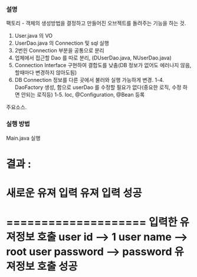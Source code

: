 ### 설명
팩토리 - 객체의 생성방법을 결정하고 만들어진 오브젝트를 돌려주는 기능을 하는 것.

1. User.java 의 VO
2. UserDao.java 의 Connection 및 sql 실행
3. 2번읜 Connection 부분을 공통으로 분리
4. 업체에서 접근할 Dao 를 따로 분리, (DUserDao.java, NUserDao.java)
5. Connection Interface 구현하여 결합도를 낮춤(DB 정보가 없어도 에러나지 않음, 할때마다 변경하지 않아도됨)
6. DB Connection 정보를 다른 곳에서 불러와 실행 가능하게 변경.
1-4. DaoFactory 생성, 함으로 userDao 를 수정할 필요가 없다(중요한 로직, 수정 하면 안되는 로직등)
1-5. Ioc, @Configuration, @Bean 등록




주요소스.

### 실행 방법
Main.java 실행

결과 :
====================
새로운 유져 입력
유져 입력 성공
====================
====================
입력한 유져정보 호출
user id -->  1
user name --> root
user password --> password
유져정보 호출 성공
====================
